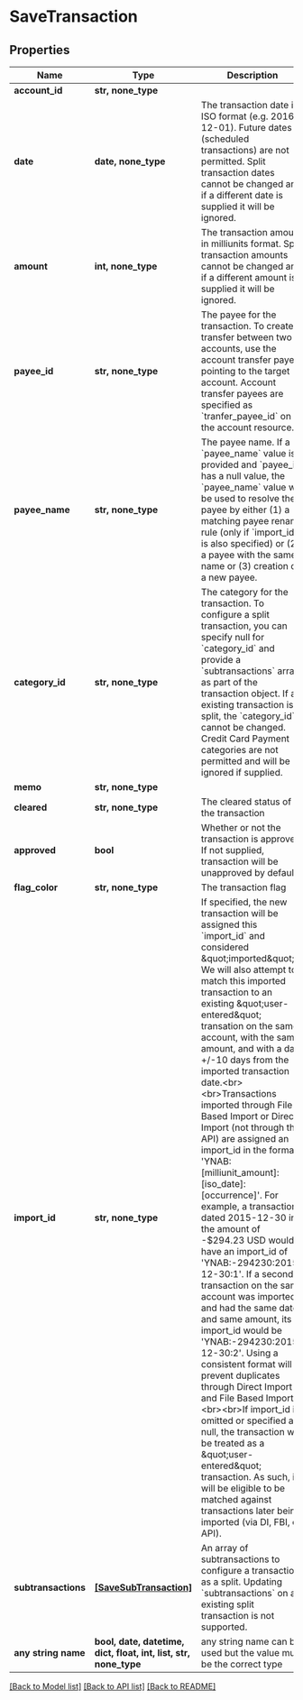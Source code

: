 # SaveTransaction


## Properties
Name | Type | Description | Notes
------------ | ------------- | ------------- | -------------
**account_id** | **str, none_type** |  | 
**date** | **date, none_type** | The transaction date in ISO format (e.g. 2016-12-01).  Future dates (scheduled transactions) are not permitted.  Split transaction dates cannot be changed and if a different date is supplied it will be ignored. | 
**amount** | **int, none_type** | The transaction amount in milliunits format.  Split transaction amounts cannot be changed and if a different amount is supplied it will be ignored. | 
**payee_id** | **str, none_type** | The payee for the transaction.  To create a transfer between two accounts, use the account transfer payee pointing to the target account.  Account transfer payees are specified as &#x60;tranfer_payee_id&#x60; on the account resource. | [optional] 
**payee_name** | **str, none_type** | The payee name.  If a &#x60;payee_name&#x60; value is provided and &#x60;payee_id&#x60; has a null value, the &#x60;payee_name&#x60; value will be used to resolve the payee by either (1) a matching payee rename rule (only if &#x60;import_id&#x60; is also specified) or (2) a payee with the same name or (3) creation of a new payee. | [optional] 
**category_id** | **str, none_type** | The category for the transaction.  To configure a split transaction, you can specify null for &#x60;category_id&#x60; and provide a &#x60;subtransactions&#x60; array as part of the transaction object.  If an existing transaction is a split, the &#x60;category_id&#x60; cannot be changed.  Credit Card Payment categories are not permitted and will be ignored if supplied. | [optional] 
**memo** | **str, none_type** |  | [optional] 
**cleared** | **str, none_type** | The cleared status of the transaction | [optional] 
**approved** | **bool** | Whether or not the transaction is approved.  If not supplied, transaction will be unapproved by default. | [optional] 
**flag_color** | **str, none_type** | The transaction flag | [optional] 
**import_id** | **str, none_type** | If specified, the new transaction will be assigned this &#x60;import_id&#x60; and considered \&quot;imported\&quot;.  We will also attempt to match this imported transaction to an existing \&quot;user-entered\&quot; transation on the same account, with the same amount, and with a date +/-10 days from the imported transaction date.&lt;br&gt;&lt;br&gt;Transactions imported through File Based Import or Direct Import (not through the API) are assigned an import_id in the format: &#39;YNAB:[milliunit_amount]:[iso_date]:[occurrence]&#39;. For example, a transaction dated 2015-12-30 in the amount of -$294.23 USD would have an import_id of &#39;YNAB:-294230:2015-12-30:1&#39;.  If a second transaction on the same account was imported and had the same date and same amount, its import_id would be &#39;YNAB:-294230:2015-12-30:2&#39;.  Using a consistent format will prevent duplicates through Direct Import and File Based Import.&lt;br&gt;&lt;br&gt;If import_id is omitted or specified as null, the transaction will be treated as a \&quot;user-entered\&quot; transaction. As such, it will be eligible to be matched against transactions later being imported (via DI, FBI, or API). | [optional] 
**subtransactions** | [**[SaveSubTransaction]**](SaveSubTransaction.md) | An array of subtransactions to configure a transaction as a split.  Updating &#x60;subtransactions&#x60; on an existing split transaction is not supported. | [optional] 
**any string name** | **bool, date, datetime, dict, float, int, list, str, none_type** | any string name can be used but the value must be the correct type | [optional]

[[Back to Model list]](../README.md#documentation-for-models) [[Back to API list]](../README.md#documentation-for-api-endpoints) [[Back to README]](../README.md)


